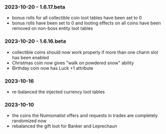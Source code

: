 ### 2023-10-20 - 1.6.17.beta

- bonus rolls for all collectible coin loot tables have been set to 0
- bonus rolls have been set to 0 and looting effects on all coins have been removed on non-boss entity loot tables

### 2023-10-20 - 1.6.16.beta

- collectible coins should now work properly if more than one charm slot has been enabled
- Christmas coin now gives "walk on powdered snow" ability
- Birthday coin now has Luck +1 attribute

### 2023-10-16

- re-balanced the injected currency loot tables

### 2023-10-10

- the coins the Numismatist offers and requests in trades are completely randomized now
- rebalanced the gift loot for Banker and Leprechaun